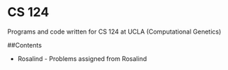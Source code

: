 CS 124
=====

Programs and code written for CS 124 at UCLA (Computational Genetics)

##Contents
+ Rosalind - Problems assigned from Rosalind
